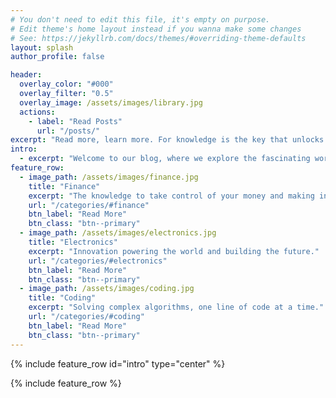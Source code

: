 ```yaml
---
# You don't need to edit this file, it's empty on purpose.
# Edit theme's home layout instead if you wanna make some changes
# See: https://jekyllrb.com/docs/themes/#overriding-theme-defaults
layout: splash
author_profile: false

header:
  overlay_color: "#000"
  overlay_filter: "0.5"
  overlay_image: /assets/images/library.jpg
  actions:
    - label: "Read Posts"
      url: "/posts/"
excerpt: "Read more, learn more. For knowledge is the key that unlocks the doors of opportunity, illuminates the path to success, and empowers you to navigate life's challenges."
intro: 
  - excerpt: "Welcome to our blog, where we explore the fascinating worlds of finance, electronics engineering, and computer science. Our engaging contents will inspire you to learn more about these exciting and dynamic fields."
feature_row:
  - image_path: /assets/images/finance.jpg
    title: "Finance"
    excerpt: "The knowledge to take control of your money and making informed choices."
    url: "/categories/#finance"
    btn_label: "Read More"
    btn_class: "btn--primary"
  - image_path: /assets/images/electronics.jpg
    title: "Electronics"
    excerpt: "Innovation powering the world and building the future."
    url: "/categories/#electronics"
    btn_label: "Read More"
    btn_class: "btn--primary"
  - image_path: /assets/images/coding.jpg
    title: "Coding"
    excerpt: "Solving complex algorithms, one line of code at a time."
    url: "/categories/#coding"
    btn_label: "Read More"
    btn_class: "btn--primary"
---
```


{% include feature_row id="intro" type="center" %}

{% include feature_row %}
